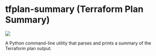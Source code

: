 # tfplan-summary (Terraform Plan Summary)

[![](https://img.shields.io/badge/License-GPL%203.0-blue)](https://github.com/vetlekise/tfplan-summary/blob/main/LICENSE)

A Python command-line utility that parses and prints a summary of the Terraform plan output.